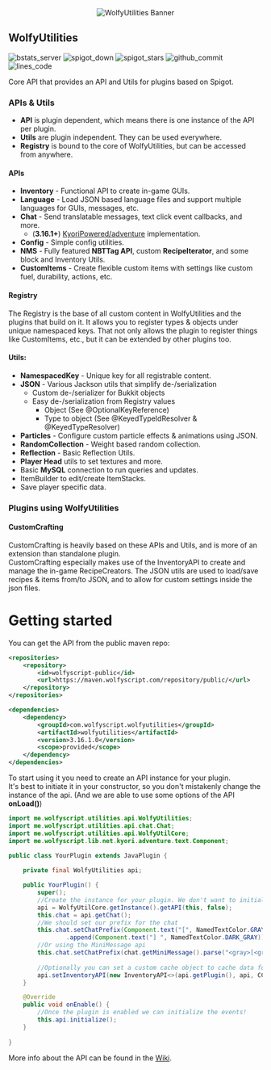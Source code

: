 <div align="center"><img src="https://user-images.githubusercontent.com/41468455/158254076-d856f0db-12a0-4cd8-a186-568a656dd96f.png" alt="WolfyUtilities Banner" /></div>

## WolfyUtilities
![bstats_server](https://img.shields.io/bstats/servers/5114)
![spigot_down](https://img.shields.io/spiget/downloads/64124)
![spigot_stars](https://img.shields.io/spiget/stars/64124)
![github_commit](https://img.shields.io/github/last-commit/WolfyScript/WolfyUtilities)
![lines_code](https://img.shields.io/tokei/lines/github/WolfyScript/WolfyUtilities)

Core API that provides an API and Utils for plugins based on Spigot.

### APIs & Utils
- **API** is plugin dependent, which means there is one instance of the API per plugin.
- **Utils** are plugin independent. They can be used everywhere.
- **Registry** is bound to the core of WolfyUtilities, but can be accessed from anywhere. 

#### APIs
- **Inventory** - Functional API to create in-game GUIs.
- **Language** - Load JSON based language files and support multiple languages for GUIs, messages, etc.
- **Chat** - Send translatable messages, text click event callbacks, and more.
  - (**3.16.1+**) [KyoriPowered/adventure](https://github.com/KyoriPowered/adventure) implementation.
- **Config** - Simple config utilities.
- **NMS** - Fully featured **NBTTag API**, custom **RecipeIterator**, and some block and Inventory Utils.
- **CustomItems** - Create flexible custom items with settings like custom fuel, durability, actions, etc.

#### Registry
The Registry is the base of all custom content in WolfyUtilities and the plugins that build on it.
It allows you to register types & objects under unique namespaced keys. 
That not only allows the plugin to register things like CustomItems, etc., but it can be extended by other plugins too.

#### Utils:
- **NamespacedKey** - Unique key for all registrable content.
- **JSON** - Various Jackson utils that simplify de-/serialization
  - Custom de-/serializer for Bukkit objects
  - Easy de-/serialization from Registry values
    - Object  (See @OptionalKeyReference)
    - Type to object (See @KeyedTypeIdResolver & @KeyedTypeResolver)
- **Particles** - Configure custom particle effects & animations using JSON.
- **RandomCollection** - Weight based random collection.
- **Reflection** - Basic Reflection Utils.
- **Player Head** utils to set textures and more.
- Basic **MySQL** connection to run queries and updates.
- ItemBuilder to edit/create ItemStacks.
- Save player specific data.

### Plugins using WolfyUtilities

#### CustomCrafting
CustomCrafting is heavily based on these APIs and Utils, and is more of an extension than standalone plugin.  
CustomCrafting especially makes use of the InventoryAPI to create and manage the in-game RecipeCreators.
The JSON utils are used to load/save recipes & items from/to JSON, and to allow for custom settings inside the json files.

# Getting started

You can get the API from the public maven repo:

```xml
<repositories>
    <repository>
        <id>wolfyscript-public</id>
        <url>https://maven.wolfyscript.com/repository/public/</url>
    </repository>
</repositories>
```

```xml
<dependencies>
    <dependency>
        <groupId>com.wolfyscript.wolfyutilities</groupId>
        <artifactId>wolfyutilities</artifactId>
        <version>3.16.1.0</version>
        <scope>provided</scope>
    </dependency>
</dependencies>
```

To start using it you need to create an API instance for your plugin.<br>
It's best to initiate it in your constructor, so you don't mistakenly change the instance of the api.
(And we are able to use some options of the API **onLoad()**)

```java
import me.wolfyscript.utilities.api.WolfyUtilities;
import me.wolfyscript.utilities.api.chat.Chat;
import me.wolfyscript.utilities.api.WolfyUtilCore;
import me.wolfyscript.lib.net.kyori.adventure.text.Component;

public class YourPlugin extends JavaPlugin {
    
    private final WolfyUtilities api;

    public YourPlugin() {
        super();
        //Create the instance for your plugin. We don't want to initialize the events yet (so set it to false)!
        api = WolfyUtilCore.getInstance().getAPI(this, false);
        this.chat = api.getChat();
        //We should set our prefix for the chat
        this.chat.setChatPrefix(Component.text("[", NamedTextColor.GRAY).append(Component.text("CC", NamedTextColor.AQUA))
                .append(Component.text("] ", NamedTextColor.DARK_GRAY)));
        //Or using the MiniMessage api
        this.chat.setChatPrefix(chat.getMiniMessage().parse("<gray>[<gradient:dark_aqua:aqua>CC</gradient><gray>]"));
        
        //Optionally you can set a custom cache object to cache data for your GUI.
        api.setInventoryAPI(new InventoryAPI<>(api.getPlugin(), api, CCCache.class));
    }

    @Override
    public void onEnable() {
        //Once the plugin is enabled we can initialize the events!
        this.api.initialize();
    }
    
}

```

More info about the API can be found in the [Wiki](https://github.com/WolfyScript/WolfyUtilities/wiki).
<br>